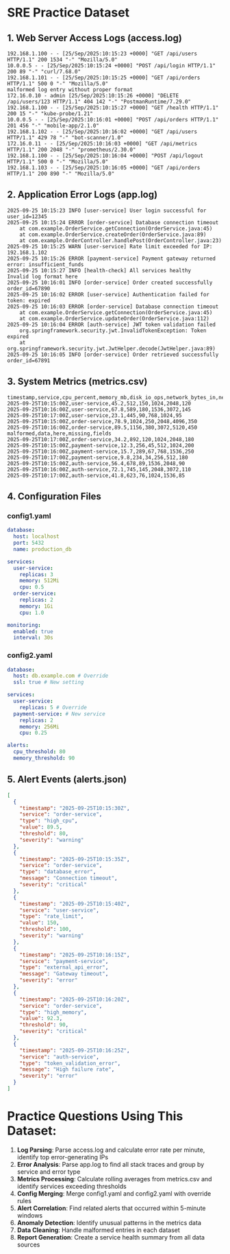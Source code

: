 # SRE Practice Dataset

## 1. Web Server Access Logs (access.log)

```
192.168.1.100 - - [25/Sep/2025:10:15:23 +0000] "GET /api/users HTTP/1.1" 200 1534 "-" "Mozilla/5.0"
10.0.0.5 - - [25/Sep/2025:10:15:24 +0000] "POST /api/login HTTP/1.1" 200 89 "-" "curl/7.68.0"
192.168.1.101 - - [25/Sep/2025:10:15:25 +0000] "GET /api/orders HTTP/1.1" 500 0 "-" "Mozilla/5.0"
malformed log entry without proper format
172.16.0.10 - admin [25/Sep/2025:10:15:26 +0000] "DELETE /api/users/123 HTTP/1.1" 404 142 "-" "PostmanRuntime/7.29.0"
192.168.1.100 - - [25/Sep/2025:10:15:27 +0000] "GET /health HTTP/1.1" 200 15 "-" "kube-probe/1.21"
10.0.0.5 - - [25/Sep/2025:10:16:01 +0000] "POST /api/orders HTTP/1.1" 201 456 "-" "mobile-app/2.1.0"
192.168.1.102 - - [25/Sep/2025:10:16:02 +0000] "GET /api/users HTTP/1.1" 429 78 "-" "bot-scanner/1.0"
172.16.0.11 - - [25/Sep/2025:10:16:03 +0000] "GET /api/metrics HTTP/1.1" 200 2048 "-" "prometheus/2.30.0"
192.168.1.100 - - [25/Sep/2025:10:16:04 +0000] "POST /api/logout HTTP/1.1" 500 0 "-" "Mozilla/5.0"
192.168.1.103 - - [25/Sep/2025:10:16:05 +0000] "GET /api/orders HTTP/1.1" 200 890 "-" "Mozilla/5.0"
```

## 2. Application Error Logs (app.log)

```
2025-09-25 10:15:23 INFO [user-service] User login successful for user_id=12345
2025-09-25 10:15:24 ERROR [order-service] Database connection timeout
	at com.example.OrderService.getConnection(OrderService.java:45)
	at com.example.OrderService.createOrder(OrderService.java:89)
	at com.example.OrderController.handlePost(OrderController.java:23)
2025-09-25 10:15:25 WARN [user-service] Rate limit exceeded for IP: 192.168.1.102
2025-09-25 10:15:26 ERROR [payment-service] Payment gateway returned error: insufficient_funds
2025-09-25 10:15:27 INFO [health-check] All services healthy
Invalid log format here
2025-09-25 10:16:01 INFO [order-service] Order created successfully order_id=67890
2025-09-25 10:16:02 ERROR [user-service] Authentication failed for token: expired
2025-09-25 10:16:03 ERROR [order-service] Database connection timeout
	at com.example.OrderService.getConnection(OrderService.java:45)
	at com.example.OrderService.updateOrder(OrderService.java:112)
2025-09-25 10:16:04 ERROR [auth-service] JWT token validation failed
	org.springframework.security.jwt.InvalidTokenException: Token expired
	at org.springframework.security.jwt.JwtHelper.decode(JwtHelper.java:89)
2025-09-25 10:16:05 INFO [order-service] Order retrieved successfully order_id=67891
```

## 3. System Metrics (metrics.csv)

```
timestamp,service,cpu_percent,memory_mb,disk_io_ops,network_bytes_in,network_bytes_out,response_time_ms
2025-09-25T10:15:00Z,user-service,45.2,512,150,1024,2048,120
2025-09-25T10:16:00Z,user-service,67.8,589,180,1536,3072,145
2025-09-25T10:17:00Z,user-service,23.1,445,90,768,1024,95
2025-09-25T10:15:00Z,order-service,78.9,1024,250,2048,4096,350
2025-09-25T10:16:00Z,order-service,89.5,1156,380,3072,5120,450
malformed,data,here,missing,fields
2025-09-25T10:17:00Z,order-service,34.2,892,120,1024,2048,180
2025-09-25T10:15:00Z,payment-service,12.3,256,45,512,1024,200
2025-09-25T10:16:00Z,payment-service,15.7,289,67,768,1536,250
2025-09-25T10:17:00Z,payment-service,9.8,234,34,256,512,180
2025-09-25T10:15:00Z,auth-service,56.4,678,89,1536,2048,90
2025-09-25T10:16:00Z,auth-service,72.1,745,145,2048,3072,110
2025-09-25T10:17:00Z,auth-service,41.8,623,76,1024,1536,85
```

## 4. Configuration Files

### config1.yaml

```yaml
database:
  host: localhost
  port: 5432
  name: production_db

services:
  user-service:
    replicas: 3
    memory: 512Mi
    cpu: 0.5
  order-service:
    replicas: 2
    memory: 1Gi
    cpu: 1.0

monitoring:
  enabled: true
  interval: 30s
```

### config2.yaml

```yaml
database:
  host: db.example.com # Override
  ssl: true # New setting

services:
  user-service:
    replicas: 5 # Override
  payment-service: # New service
    replicas: 2
    memory: 256Mi
    cpu: 0.25

alerts:
  cpu_threshold: 80
  memory_threshold: 90
```

## 5. Alert Events (alerts.json)

```json
[
  {
    "timestamp": "2025-09-25T10:15:30Z",
    "service": "order-service",
    "type": "high_cpu",
    "value": 89.5,
    "threshold": 80,
    "severity": "warning"
  },
  {
    "timestamp": "2025-09-25T10:15:35Z",
    "service": "order-service",
    "type": "database_error",
    "message": "Connection timeout",
    "severity": "critical"
  },
  {
    "timestamp": "2025-09-25T10:15:40Z",
    "service": "user-service",
    "type": "rate_limit",
    "value": 150,
    "threshold": 100,
    "severity": "warning"
  },
  {
    "timestamp": "2025-09-25T10:16:15Z",
    "service": "payment-service",
    "type": "external_api_error",
    "message": "Gateway timeout",
    "severity": "error"
  },
  {
    "timestamp": "2025-09-25T10:16:20Z",
    "service": "order-service",
    "type": "high_memory",
    "value": 92.3,
    "threshold": 90,
    "severity": "critical"
  },
  {
    "timestamp": "2025-09-25T10:16:25Z",
    "service": "auth-service",
    "type": "token_validation_error",
    "message": "High failure rate",
    "severity": "error"
  }
]
```

# Practice Questions Using This Dataset:

1. **Log Parsing**: Parse access.log and calculate error rate per minute, identify top error-generating IPs
2. **Error Analysis**: Parse app.log to find all stack traces and group by service and error type
3. **Metrics Processing**: Calculate rolling averages from metrics.csv and identify services exceeding thresholds
4. **Config Merging**: Merge config1.yaml and config2.yaml with override rules
5. **Alert Correlation**: Find related alerts that occurred within 5-minute windows
6. **Anomaly Detection**: Identify unusual patterns in the metrics data
7. **Data Cleaning**: Handle malformed entries in each dataset
8. **Report Generation**: Create a service health summary from all data sources

